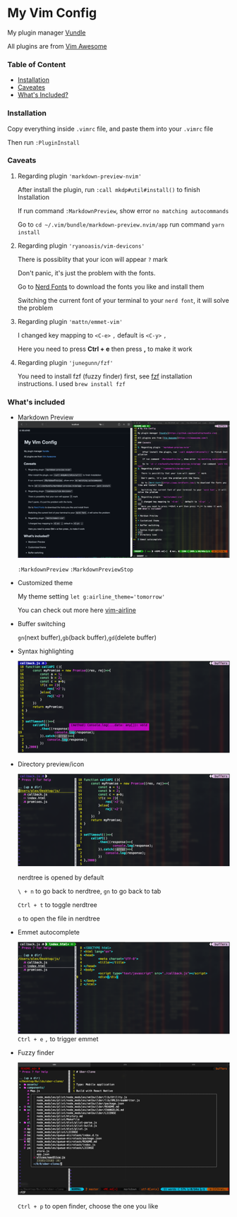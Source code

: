 # My Vim Config


My plugin manager [Vundle](https://github.com/VundleVim/Vundle.vim) 

All plugins are from [Vim Awesome](https://vimawesome.com/)

### Table of Content

* [Installation](#installation)
* [Caveates](#caveates)
* [What's Included?](#what's-included)

### Installation

Copy everything inside `.vimrc` file, and paste them into your `.vimrc` file

Then run `:PluginInstall`

### Caveats


1. Regarding plugin `'markdown-preview-nvim'`

    After install the plugin, run `:call mkdp#util#install()` to finish Installation

    If run command `:MarkdownPreview`, show error `no matching autocommands`

    Go to `cd ~/.vim/bundle/markdown-preview.nvim/app` run command `yarn install`
2. Regarding plugin `'ryanoasis/vim-devicons'`

   There is possiblity that your icon will appear `?` mark

   Don't panic, it's just the problem with the fonts.

   Go to [Nerd Fonts](https://www.nerdfonts.com/) to download the fonts you like and install them

   Switching the current font of your terminal to your `nerd font`, it will solve the problem

3. Regarding plugin `'mattn/emmet-vim'`
   
   I changed key mapping to `<C-e>` `,` default is `<C-y>` `,`
   
   Here you need to press **Ctrl + e** then press **,** to make it work
4. Regarding plugin `'junegunn/fzf'`

   You need to install fzf (fuzzy finder) first, see [fzf](https://github.com/junegunn/fzf) installation instructions. I used `brew install fzf`

### What's included


* Markdown Preview
    ![image](./markdown-preview.png)
    
    `:MarkdownPreview` `:MarkdownPreviewStop`
* Customized theme

    My theme setting `let g:airline_theme='tomorrow'`
    
    You can check out more here [vim-airline](https://github.com/vim-airline/vim-airline/wiki/Screenshots)

* Buffer switching
    
    `gn`(next buffer),`gb`(back buffer),`gd`(delete buffer)

* Syntax highlighting
    
    ![image](./syntax-highlighting.png)

* Directory preview/icon 

    ![image](./directory.png)
     
    nerdtree is opened by default

    `\ + n` to go back to nerdtree, `gn` to go back to tab

    `Ctrl + t` to toggle nerdtree
    
   `o` to open the file in nerdtree
* Emmet autocomplete


    ![image](./emmet.png)
    `Ctrl + e` `,` to trigger emmet


* Fuzzy finder

    ![image](./fuzzy-finder.png)

    `Ctrl + p` to open finder, choose the one you like 








